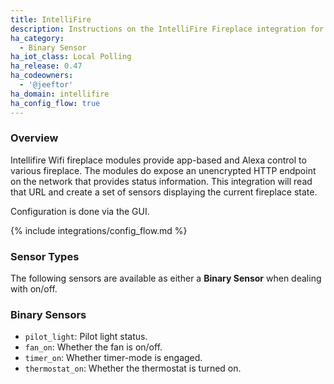 ```yaml
---
title: IntelliFire
description: Instructions on the IntelliFire Fireplace integration for Home Assistant.
ha_category:
  - Binary Sensor
ha_iot_class: Local Polling
ha_release: 0.47
ha_codeowners:
  - '@jeeftor'
ha_domain: intellifire
ha_config_flow: true
---
```



### Overview

Intellifire Wifi fireplace modules provide app-based and Alexa control to various fireplace. The modules do expose an unencrypted HTTP endpoint on the network that provides status information. This integration will read that URL and create a set of sensors displaying the current fireplace state.

Configuration is done via the GUI.

{% include integrations/config_flow.md %}


### Sensor Types


The following sensors are available as either a **Binary Sensor** when dealing with on/off.

### Binary Sensors

- `pilot_light`: Pilot light status.
- `fan_on`: Whether the fan is on/off.
- `timer_on`: Whether timer-mode is engaged.
- `thermostat_on`: Whether the thermostat is turned on.
